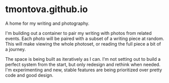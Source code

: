 # tmontova.github.io

A home for my writing and photography.

I'm building out a container to pair my writing with photos from related events. 
Each photo will be paired with a subset of a writing piece at random. This will make viewing the whole photoset, or reading the full piece a bit of a journey. 

The space is being built as iteratively as I can. I'm not setting out to build a perfect system from the start, but only redesign and rethink when needed. I'm experimenting and new, stable features are being prioritized over pretty code and good design.
